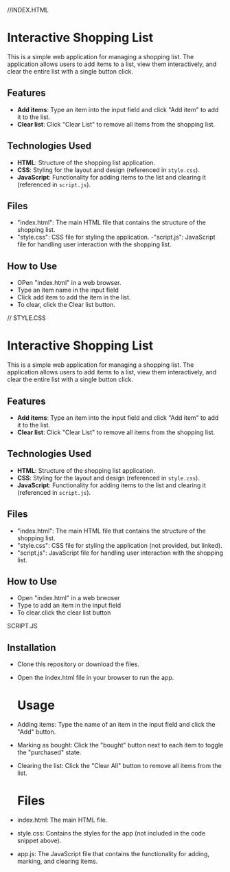
//INDEX.HTML

# Interactive Shopping List

This is a simple web application for managing a shopping list. The application allows users to add items to a list, view them interactively, and clear the entire list with a single button click.

## Features
- **Add items**: Type an item into the input field and click "Add item" to add it to the list.
- **Clear list**: Click "Clear List" to remove all items from the shopping list.

## Technologies Used
- **HTML**: Structure of the shopping list application.
- **CSS**: Styling for the layout and design (referenced in `style.css`).
- **JavaScript**: Functionality for adding items to the list and clearing it (referenced in `script.js`).

## Files
- "index.html": The main HTML file that contains the structure of the shopping list.
- "style.css": CSS file for styling the application.
-"script.js": JavaScript file for handling user interaction with the shopping list.

## How to Use
- OPen "index.html" in a web browser.
- Type an item name in the input field
- Click add item to add the item in the list.
- To clear, click the Clear list button.



// STYLE.CSS

# Interactive Shopping List

This is a simple web application for managing a shopping list. The application allows users to add items to a list, view them interactively, and clear the entire list with a single button click.

## Features
- **Add items**: Type an item into the input field and click "Add item" to add it to the list.
- **Clear list**: Click "Clear List" to remove all items from the shopping list.

## Technologies Used
- **HTML**: Structure of the shopping list application.
- **CSS**: Styling for the layout and design (referenced in `style.css`).
- **JavaScript**: Functionality for adding items to the list and clearing it (referenced in `script.js`).

## Files
- "index.html": The main HTML file that contains the structure of the shopping list.
- "style.css": CSS file for styling the application (not provided, but linked).
- "script.js": JavaScript file for handling user interaction with the shopping list.

## How to Use
-  Open "index.html" in   a web brwoser
- Type to add an item in the input field
- To clear.click the clear list button


SCRIPT.JS

## Installation

- Clone this repository or download the files.
- Open the index.html file in your browser to run the app.

  # Usage

- Adding items: Type the name of an item in the input field and click the "Add" button.
- Marking as bought: Click the "bought" button next to each item to toggle the "purchased" state.
- Clearing the list: Click the "Clear All" button to remove all items from the list.

  # Files

- index.html: The main HTML file.
- style.css: Contains the styles for the app (not included in the code snippet above).
- app.js: The JavaScript file that contains the functionality for adding, marking, and clearing items.